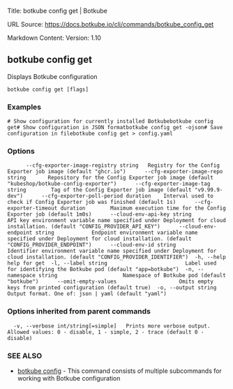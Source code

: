 Title: botkube config get | Botkube

URL Source: https://docs.botkube.io/cli/commands/botkube_config_get

Markdown Content:
Version: 1.10

botkube config get[​](#botkube-config-get "Direct link to botkube config get")
------------------------------------------------------------------------------

Displays Botkube configuration

    botkube config get [flags]

### Examples[​](#examples "Direct link to Examples")

    # Show configuration for currently installed Botkubebotkube config get# Show configuration in JSON formatbotkube config get -ojson# Save configuration in filebotkube config get > config.yaml

### Options[​](#options "Direct link to Options")

          --cfg-exporter-image-registry string   Registry for the Config Exporter job image (default "ghcr.io")      --cfg-exporter-image-repo string       Repository for the Config Exporter job image (default "kubeshop/botkube-config-exporter")      --cfg-exporter-image-tag string        Tag of the Config Exporter job image (default "v9.99.9-dev")      --cfg-exporter-poll-period duration    Interval used to check if Config Exporter job was finished (default 1s)      --cfg-exporter-timeout duration        Maximum execution time for the Config Exporter job (default 1m0s)      --cloud-env-api-key string             API key environment variable name specified under Deployment for cloud installation. (default "CONFIG_PROVIDER_API_KEY")      --cloud-env-endpoint string            Endpoint environment variable name specified under Deployment for cloud installation. (default "CONFIG_PROVIDER_ENDPOINT")      --cloud-env-id string                  Identifier environment variable name specified under Deployment for cloud installation. (default "CONFIG_PROVIDER_IDENTIFIER")  -h, --help                                 help for get  -l, --label string                         Label used for identifying the Botkube pod (default "app=botkube")  -n, --namespace string                     Namespace of Botkube pod (default "botkube")      --omit-empty-values                    Omits empty keys from printed configuration (default true)  -o, --output string                        Output format. One of: json | yaml (default "yaml")

### Options inherited from parent commands[​](#options-inherited-from-parent-commands "Direct link to Options inherited from parent commands")

      -v, --verbose int/string[=simple]   Prints more verbose output. Allowed values: 0 - disable, 1 - simple, 2 - trace (default 0 - disable)

### SEE ALSO[​](#see-also "Direct link to SEE ALSO")

*   [botkube config](https://docs.botkube.io/cli/commands/botkube_config) - This command consists of multiple subcommands for working with Botkube configuration
